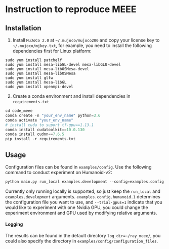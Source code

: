 # Instruction to reproduce MEEE

## Installation
1. Install `MuJoCo 2.0` at `~/.mujoco/mujoco200` and copy your license key to `~/.mujoco/mjkey.txt`, for example, you need to install the following 
dependencies first for Linux platform:
```
sudo yum install patchelf
sudo yum install mesa-libGL-devel mesa-libGLU-devel
sudo yum install mesa-libOSMesa-devel
sudo yum install mesa-libOSMesa
sudo yum install glfw
sudo yum install mesa-libGL
sudo yum install openmpi-devel
```
2. Create a conda environment and install dependencies in `requirements.txt`
```python
cd code_meee
conda create -n "your_env_name" python=3.6
conda activate "your_env_name"
# install cuda to suport tf-gpu==1.13.1
conda install cudatoolkit==10.0.130 
conda install cudnn==7.6.5
pip install -r requirements.txt
```

## Usage
Configuration files can be found in `examples/config`. Use the following command to conduct experiment on Humanoid-v2:
```python
python main.py run_local examples.development --config=examples.config.humanoid.1 --trial-gpus=1
```
Currently only running locally is supported, so just keep the `run_local` and `examples.development` arguments. `examples.config.humanoid.1` determines the configuration file you want to use, and `--trial-gpus=1` indicate that you would like to experiment with one Nvidia GPU, you could change the experiment environment and GPU used by modifying relative arguments. 

#### Logging
The results can be found in the default directory `log_dir=~/ray_meee/`, you could also specify the directory in `examples/config/configuration_files`.
